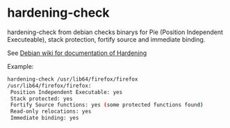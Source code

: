 # hardening-check
hardening-check from debian checks binarys for Pie (Position Independent Executeable), stack protection, fortify source and immediate binding.

See [Debian wiki for documentation of Hardening](https://wiki.debian.org/Hardening)

Example:

```bash
hardening-check /usr/lib64/firefox/firefox
/usr/lib64/firefox/firefox:
 Position Independent Executable: yes
 Stack protected: yes
 Fortify Source functions: yes (some protected functions found)
 Read-only relocations: yes
 Immediate binding: yes
```
